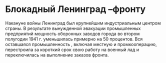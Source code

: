 # Блокадный Ленинград –фронту

Накануне войны Ленинград был крупнейшим индустриальным центром страны. В результате вынужденной эвакуации промышленных предприятий мощность оборонных заводов города во втором полугодии 1941 г. уменьшилась примерно на 50 процентов. Вся оставшаяся промышленность , включая местную и промкооперацию, перестроила за короткий срок свою работу на военный лад и переключилась на выполнение заказов фронта.

